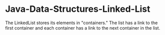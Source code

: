 # Java-Data-Structures-Linked-List
The LinkedList stores its elements in "containers." The list has a link to the first container and each container has a  link to the next container in the list. 
